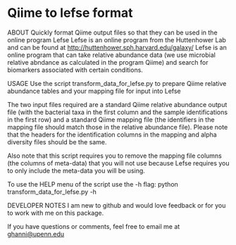 Qiime to lefse format
=====================

ABOUT
Quickly format Qiime output files so that they can be used in the online program Lefse
Lefse is an online program from the Huttenhower Lab and can be found at <http://huttenhower.sph.harvard.edu/galaxy/>
Lefse is an online program that can take relative abundance data (we use microbial relative abndance as calculated in the program Qiime) and search for biomarkers associated with certain conditions.


USAGE
Use the script transform_data_for_lefse.py to prepare Qiime relative abundance tables and your mapping file for input into Lefse

The two input files required are a standard Qiime relative abundance output file (with the bacterial taxa in the first column and the sample identifications in the first row) and a standard Qiime mapping file (the identifiers in the mapping file should match those in the relative abundance file).  Please note that the headers for the identification columns in the mapping and alpha diversity files should be the same.

Also note that this script requires you to remove the mapping file columns (the columns of meta-data) that you will not use because Lefse requires you to only include the meta-data you will be using.

To use the HELP menu of the script use the -h flag:
python transform_data_for_lefse.py -h

DEVELOPER NOTES
I am new to github and would love feedback or for you to work with me on this package.

If you have questions or comments, feel free to email me at ghanni@upenn.edu
